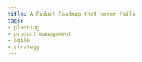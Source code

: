 ```yaml
---
title: A Poduct Roadmap that never fails
tags:
- planning
- product management
- agile
- strategy
---
```

